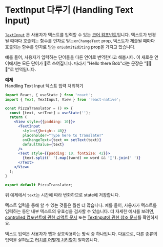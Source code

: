 # TextInput 다루기 (Handling Text Input)

[`TextInput`](https://reactnative.dev/docs/textinput#content) 은 사용자가 텍스트를 입력할 수 있는 [코어 컴포넌트](https://reactnative.dev/docs/intro-react-native-components)입니다. 텍스트가 변경될 때마다 호출되는 함수를 인자로 받는`onChangeText` prop, 텍스트가 제출될 때마다 호출되는 함수를 인자로 받는 `onSubmitEditing` prop을 가지고 있습니다.  

예를 들어, 사용자가 입력하는 단어들을 다른 언어로 번역한다고 해봅시다. 이 새로운 언어에서는 모든 단어가 🍕로 쓰여집니다. 따라서 "Hello there Bob"라는 문장은 "🍕🍕🍕"로 번역됩니다. 

**예제**  
Handling Text Input 텍스트 입력 처리하기  
```jsx
import React, { useState } from 'react';
import { Text, TextInput, View } from 'react-native';

const PizzaTranslator = () => {
  const [text, setText] = useState('');
  return (
    <View style={{padding: 10}}>
      <TextInput
        style={{height: 40}}
        placeholder="Type here to translate!"
        onChangeText={text => setText(text)}
        defaultValue={text}
      />
      <Text style={{padding: 10, fontSize: 42}}>
        {text.split(' ').map((word) => word && '🍕').join(' ')}
      </Text>
    </View>
  );
}

export default PizzaTranslator;
```
위 예제에서 `text`는 시간에 따라 변화하므로 state에 저장합니다. 

텍스트 입력을 통해 할 수 있는 것들은 훨씬 더 많습니다. 예를 들어, 사용자가 텍스트를 입력하는 동안 내부 텍스트의 유효성을 검사할 수 있습니다. 더 자세한 예시를 보려면, [controlled 컴포넌트에 관한 리액트 문서](https://reactjs.org/docs/forms.html#controlled-components) 또는 [TextInput에 관한 참조 문서](https://reactnative.dev/docs/textinput)를 확인하세요. 

텍스트 입력은 사용자가 앱과 상호작용하는 방식 중 하나입니다. 다음으로, 다른 종류의 입력을 살펴보고 [터치를 어떻게 처리할지](https://reactnative.dev/docs/handling-touches) 알아봅니다. 
